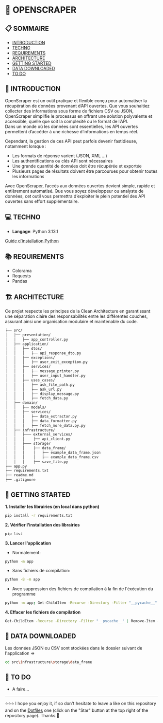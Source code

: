 # 🎣 OPENSCRAPER

## 📋 SOMMAIRE
- [INTRODUCTION](#-introduction)
- [TECHNO](#-techno)
- [REQUIREMENTS](#-requirements)
- [ARCHITECTURE](#-architecture)
- [GETTING STARTED](#-getting-started)
- [DATA DOWNLOADED](#-data-downloaded)
- [TO DO](#-to-do)

## 👋 INTRODUCTION
OpenScraper est un outil pratique et flexible conçu pour automatiser la récupération de données provenant d’API ouvertes. Que vous souhaitiez collecter des informations sous forme de fichiers CSV ou JSON, OpenScraper simplifie le processus en offrant une solution polyvalente et accessible, quelle que soit la complexité ou le format de l’API.  
Dans un monde où les données sont essentielles, les API ouvertes permettent d’accéder à une richesse d’informations en temps réel.  

Cependant, la gestion de ces API peut parfois devenir fastidieuse, notamment lorsque :  
- Les formats de réponse varient (JSON, XML ...)
- Les authentifications ou clés API sont nécessaires
- Une grande quantité de données doit être récupérée et exportée
- Plusieurs pages de résultats doivent être parcourues pour obtenir toutes les informations  

Avec OpenScraper, l’accès aux données ouvertes devient simple, rapide et entièrement automatisé. Que vous soyez développeur ou analyste de données, cet outil vous permettra d’exploiter le plein potentiel des API ouvertes sans effort supplémentaire.

## 💻 TECHNO
- **Langage**: Python 3.13.1

[Guide d'installation Python](https://github.com/EmmanuelLefevre/Documentations/blob/master/Tutorials/python_install.md)  

## 📚 REQUIREMENTS
- Colorama
- Requests
- Pandas

## 🏗 ARCHITECTURE
Ce projet respecte les principes de la Clean Architecture en garantissant une séparation claire des responsabilités entre les différentes couches, assurant ainsi une organisation modulaire et maintenable du code.  
```bash
├── src/
│   ├── presentation/
│   │   ├── app_controller.py
│   ├── application/
│   │   ├── dtos/
│   │   │   ├── api_response_dto.py
│   │   ├── exceptions/
│   │   │   ├── user_exit_exception.py
│   │   ├── services/
│   │   │   ├── message_printer.py
│   │   │   ├── user_input_handler.py
│   │   ├── uses_cases/
│   │   │   ├── ask_file_path.py
│   │   │   ├── ask_url.py
│   │   │   ├── display_message.py
│   │   │   ├── fetch_data.py
│   ├── domain/
│   │   ├── models/
│   │   ├── services/
│   │   │   ├── data_extractor.py
│   │   │   ├── data_formatter.py
│   │   │   ├── fetch_more_data.py.py
│   ├── infrastructure/
│   │   ├─── external_services/
│   │   │    ├── api_client.py
│   │   ├─── storage/
│   │   │    ├── data_frame/
│   │   │    │   ├── example_data_frame.json
│   │   │    │   ├── example_data_frame.csv
│   │   │    ├── save_file.py
├── app.py
├── requirements.txt
├── readme.md
├── .gitignore
```

## 🚀 GETTING STARTED
**1. Installer les librairies (en local dans python)**
```bash
pip install -r requirements.txt
```
**2. Vérifier l'installation des librairies**
```bash
pip list
```
**3. Lancer l'application**
- Normalement:
```bash
python -m app
```
- Sans fichiers de compilation:
```bash
python -B -m app
```
- Avec suppression des fichiers de compilation à la fin de l'éxécution du programme
```bash
python -m app; Get-ChildItem -Recurse -Directory -Filter "__pycache__" | Remove-Item -Recurse -Force
```
**4. Effacer les fichiers de compilation**
```bash
Get-ChildItem -Recurse -Directory -Filter "__pycache__" | Remove-Item -Recurse -Force
```

## 🛒 DATA DOWNLOADED
Les données JSON ou CSV sont stockées dans le dossier suivant de l'application =>
```bash
cd src\infrastructure\storage\data_frame
```

## 📝 TO DO
- A faire...

***

⭐⭐⭐ I hope you enjoy it, if so don't hesitate to leave a like on this repository and on the [Dotfiles](https://github.com/EmmanuelLefevre/Dotfiles) one (click on the "Star" button at the top right of the repository page). Thanks 🤗
